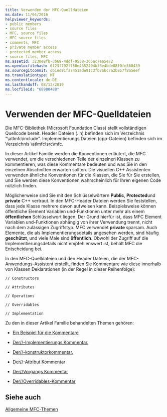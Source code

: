 ```yaml
---
title: Verwenden der MFC-Quelldateien
ms.date: 11/04/2016
helpviewer_keywords:
- public members
- source files
- MFC, source files
- MFC source files
- comments, MFC
- private member access
- protected member access
- source files, MFC
ms.assetid: 3230e8fb-3b69-4ddf-9538-365ac7ea5e72
ms.openlocfilehash: 6f23f792f750e4352494bf3e4bde08f0fe360439
ms.sourcegitcommit: db1ed91fa7451ade91c3fb76bc7a2b857f8a5eef
ms.translationtype: MT
ms.contentlocale: de-DE
ms.lasthandoff: 08/13/2019
ms.locfileid: "68980488"
---
```

# <a name="using-the-mfc-source-files"></a>Verwenden der MFC-Quelldateien

Die MFC-Bibliothek (Microsoft Foundation Class) stellt vollständigen Quellcode bereit. Header Dateien (. h) befinden sich im Verzeichnis "\atlmfc\include". Implementierungs Dateien (cpp-Dateien) befinden sich im Verzeichnis \atlmfc\src\mfc.

In dieser Artikel Familie werden die Konventionen erläutert, die MFC verwendet, um die verschiedenen Teile der einzelnen Klassen zu kommentieren, was diese Kommentare bedeuten und was Sie in den einzelnen Abschnitten erwarten sollten. Die visuellen C++ Assistenten verwenden ähnliche Konventionen für die Klassen, die Sie für Sie erstellen, und Sie werden diese Konventionen wahrscheinlich für Ihren eigenen Code nützlich finden.

Möglicherweise sind Sie mit den Schlüsselwörtern **Public**, **Protected**und **private** C++ vertraut. In den MFC-Header Dateien werden Sie feststellen, dass jede Klasse mehrere davon aufweisen kann. Beispielsweise können öffentliche Element Variablen und-Funktionen unter mehr als einem **öffentlichen** Schlüsselwort liegen. Der Grund hierfür ist, dass MFC Element Variablen und-Funktionen abhängig von ihrer Verwendung trennt, nicht nach dem zulässigen Zugriffstyp. MFC verwendet **private** sparsam. Auch Elemente, die als Implementierungsdetails angesehen werden, sind häufig **geschützt**, und viele Male sind **öffentlich**. Obwohl der Zugriff auf die Implementierungsdetails nicht empfehlenswert ist, behält MFC die Entscheidung bei.

In den MFC-Quelldateien und den Header Dateien, die der MFC-Anwendungs-Assistent erstellt, finden Sie Kommentare wie diese innerhalb von Klassen Deklarationen (in der Regel in dieser Reihenfolge):

`// Constructors`

`// Attributes`

`// Operations`

`// Overridables`

`// Implementation`

Zu den in dieser Artikel Familie behandelten Themen gehören:

- [Ein Beispiel für die Kommentare](../mfc/an-example-of-the-comments.md)

- [Der//-Implementierungs Kommentar.](../mfc/decrement-implementation-comment.md)

- [Der//-konstruktorkommentar.](../mfc/decrement-constructors-comment.md)

- [Der//-Attribut Kommentar](../mfc/decrement-attributes-comment.md)

- [Der//Vorgangs Kommentar](../mfc/decrement-operations-comment.md)

- [Der//Overridables-Kommentar](../mfc/decrement-overridables-comment.md)

## <a name="see-also"></a>Siehe auch

[Allgemeine MFC-Themen](../mfc/general-mfc-topics.md)
